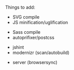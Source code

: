 Things to add:

- SVG compile
- JS minification/uglification
+ Sass compile
+ autoprifixer/postcss
- jshint
- modernizr (scan/autobuild)
+ server (browsersync)